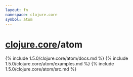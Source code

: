 ```yaml
---
layout: fn
namespace: clojure.core
symbol: atom
---
```


# [clojure.core](../)/atom

{% include 1.5.0/clojure.core/atom/docs.md %}
{% include 1.5.0/clojure.core/atom/examples.md %}
{% include 1.5.0/clojure.core/atom/src.md %}

